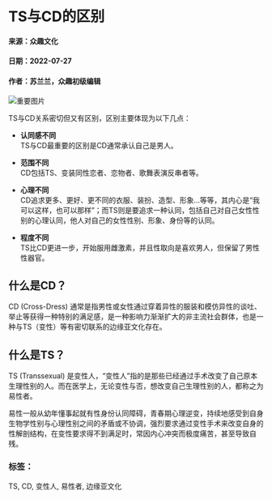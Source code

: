# TS与CD的区别

#### 来源：众趣文化  
#### 日期：2022-07-27  
#### 作者：苏兰兰，众趣初级编辑  

![重要图片](https://imges.zqwh.com/images/20220528/c2ef363ba4bc434dc220422bf348373e.jpg)

TS与CD关系密切但又有区别，区别主要体现为以下几点：

- **认同感不同**  
  TS与CD最重要的区别是CD通常承认自己是男人。

- **范围不同**  
  CD包括TS、变装同性恋者、恋物者、歌舞表演反串者等。

- **心理不同**  
  CD追求更多、更好、更不同的衣服、装扮、造型、形象...等等，其内心是“我可以这样，也可以那样”；而TS则是要追求一种认同，包括自己对自己女性性别的心理认同，他人对自己的女性性别、形象、身份等的认同。

- **程度不同**  
  TS比CD更进一步，开始服用雌激素，并且性取向是喜欢男人，但保留了男性性器官。

## 什么是CD？  
CD (Cross-Dress) 通常是指男性或女性通过穿着异性的服装和模仿异性的谈吐、举止等获得一种特别的满足感，是一种影响力渐渐扩大的非主流社会群体，也是一种与TS（变性）等有密切联系的边缘亚文化存在。

## 什么是TS？  
TS (Transsexual) 是变性人，“变性人”指的是那些已经通过手术改变了自己原本生理性别的人。而在医学上，无论变性与否，想改变自己生理性别的人，都称之为易性者。

易性一般从幼年懂事起就有性身份认同障碍，青春期心理逆变，持续地感受到自身生物学性别与心理性别之间的矛盾或不协调，强烈要求通过变性手术来改变自身的性解剖结构，在变性要求得不到满足时，常因内心冲突而极度痛苦，甚至导致自残。

### 标签：  
TS, CD, 变性人, 易性者, 边缘亚文化
